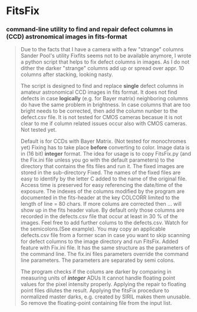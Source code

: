# FitsFix
### command-line utility to find and repair defect columns in (CCD) astronomical images in fits-format

> Due to the facts that I have a camera with a few "strange" columns Sander Pool's utility Fixfits seems not to be available anymore, I wrote a python script that helps to fix defect columns in images. As I do not dither the darker "strange" columns add up or spread over appr. 10 columns after stacking, looking nasty. 
> 
> The script is designed to find and replace **single** defect columns in amateur astronomical CCD images in fits format. It does not find defects in case **logically** (e.g. for Bayer matrix) neighboring columns do have the same problem in brightness. In case columns that are too bright needs to be corrected, then add the column nunber to the defect.csv file. 
It is not tested for CMOS cameras becasue it is not clear to me if column related issues occur also with CMOS cameras. Not tested yet.
> 
> Default is for CCDs with Bayer Matrix. (Not tested for monochromes yet)
> Fixing has to take place **before** converting to color.
> Image data is in (16 bit) **integer** format.
> The idea for usage is to copy FitsFix.py (and the Fix.ini file unless you go with the default parameters) to the directory that contains the fits files and run it. The fixed images are stored in the sub-directory Fixed. The names of the fixed files are easy to identify by the letter C added to the name of the original file. Access time is preserved for easy referencing the date/time of the exposure. The indexes of the columns modified by the program are documented in the fits-header at the key COLCORR limited to the length of line = 80 chars. If more colums are corrected then ... will show up in the fits header value.
By default only those columns are recorded in the defects.csv file that occur at least in 30 % of the images. Feel free to add further colums to the defects.csv. Watch for the semicolons.(See example).
> You may copy an applicable defects.csv file from a former scan in case you want to skip scanning for defect columns to the image directory and run FitsFix.
> Added feature with Fix.ini file. It has the same structure as the parameters of the command line. The fix.ini files parameters override the command line parameters. The parameters are separated by semi colons.
>
> The program checks if the colums are darker by comparing in measuring units of ***integer*** ADUs It cannot handle floating point values for the pixel intensity properly. Applying the repair to floating point files dilutes the result. Applying the fitsFix procedure to normalized master darks, e.g. created by SIRIL makes them unusable. So remove the floating-point containing file from the input list. 
